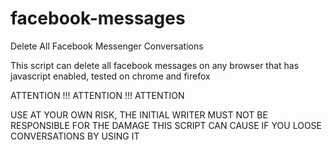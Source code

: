 # facebook-messages
Delete All Facebook Messenger Conversations

This script can delete all facebook messages on any browser that has javascript enabled, tested on chrome and firefox

ATTENTION !!! ATTENTION !!! ATTENTION

USE AT YOUR OWN RISK, THE INITIAL WRITER MUST NOT BE RESPONSIBLE FOR THE DAMAGE THIS SCRIPT CAN CAUSE IF YOU LOOSE CONVERSATIONS BY USING IT


